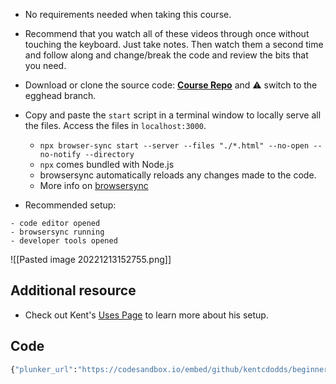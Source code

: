 -   No requirements needed when taking this course.
-   Recommend that you watch all of these videos through once without touching the keyboard. Just take notes. Then watch them a second time and follow along and change/break the code and review the bits that you need.
-   Download or clone the source code: [**Course Repo**](https://github.com/kentcdodds/beginners-guide-to-react/tree/egghead) and ⚠️ switch to the egghead branch.

-   Copy and paste the `start` script in a terminal window to locally serve all the files. Access the files in `localhost:3000`.
    
    -   `npx browser-sync start --server --files "./*.html" --no-open --no-notify --directory`
    -   `npx` comes bundled with Node.js
    -   browsersync automatically reloads any changes made to the code.
    -   More info on [browsersync](https://github.com/wesbos/browser-sync-remote-example)
-   Recommended setup:

```
- code editor opened
- browsersync running
- developer tools opened
```

![[Pasted image 20221213152755.png]]

## Additional resource

-   Check out Kent's [Uses Page](https://kentcdodds.com/uses/) to learn more about his setup.

## Code

```bash
{"plunker_url":"https://codesandbox.io/embed/github/kentcdodds/beginners-guide-to-react/tree/codesandbox/01-document-create-element?fontsize=14&hidenavigation=1&theme=dark"}
```